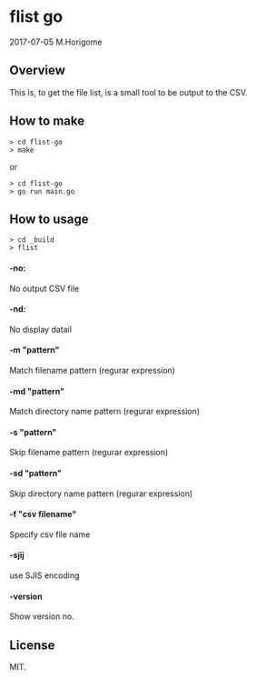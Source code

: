 # flist go

2017-07-05 M.Horigome

## Overview
This is, to get the file list, is a small tool to be output to the CSV.


## How to make

    > cd flist-go
    > make

or

    > cd flist-go
    > go run main.go


## How to usage

    > cd _build
    > flist

#### -no:

No output CSV file

#### -nd:

No display datail

#### -m "pattern"

Match filename pattern (regurar expression)  

#### -md "pattern"

Match directory name pattern (regurar expression)  

#### -s "pattern"

Skip filename pattern (regurar expression)  

#### -sd "pattern"

Skip directory name pattern (regurar expression)  

#### -f "csv filename"

Specify csv file name

#### -sjij

use SJIS encoding

#### -version

Show version no.

## License

MIT.
